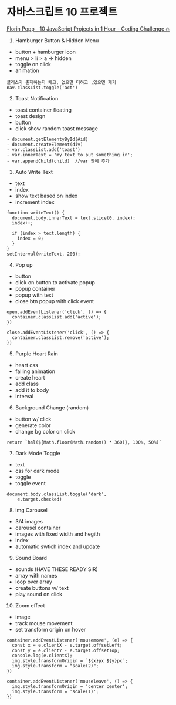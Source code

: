 # 자바스크립트 10 프로젝트

[Florin Popp _ 10 JavaScript Projects in 1 Hour - Coding Challenge 🔥](https://www.youtube.com/watch?v=8GPPJpiLqHk&t=2308s)

1. Hamburger Button & Hidden Menu
  - button + hamburger icon
  - menu > li > a -> hidden
  - toggle on click
  - animation
  ```
  클래스가 존재하는지 체크, 없으면 더하고 ,있으면 제거
  nav.classList.toggle('act')

  ```

2. Toast Notification
  - toast container floating
  - toast design
  - button
  - click show random toast message
  ```
  - document.getElementyById(#id)
  - document.createElement(div)
  - var.classList.add('toast')
  - var.innerText = 'my text to put something in';
  - var.appendChild(child)  //var 안에 추가
  ```
3. Auto Write Text
  - text
  - index
  - show text based on index
  - increment index
```
function writeText() {
  document.body.innerText = text.slice(0, index);
  index++;

  if (index > text.length) {
    index = 0;
  }
}
setInterval(writeText, 200);
```

4. Pop up
- button
- click on button to activate popup
- popup container
- popup with text
- close btn popup with click event

```
open.addEventListener('click', () => {
  container.classList.add('active');
})

close.addEventListener('click', () => {
  container.classList.remove('active');
})
```

5. Purple Heart Rain
- heart css
- falling animation
- create heart
- add class
- add it to body
- interval

6. Background Change (random)
- button w/ click
- generate color
- change bg color on click

```
return `hsl(${Math.floor(Math.random() * 360)}, 100%, 50%)`
```

7. Dark Mode Toggle
- text
- css for dark mode
- toggle
- toggle event
```
document.body.classList.toggle('dark', 
    e.target.checked)
```

8. img Carousel
- 3/4 images
- carousel container
- images with fixed width and hegith
- index
- automatic swtich index and update

9. Sound Board
- sounds (HAVE THESE READY SIR)
- array with names
- loop over array
- create buttons w/ text
- play sound on click

10. Zoom effect
- image
- track mouse movement
- set transform origin on hover

```
container.addEventListener('mousemove', (e) => {
  const x = e.clientX - e.target.offsetLeft;
  const y = e.clientY - e.target.offsetTop;
  console.log(e.clientX);
  img.style.transformOrigin = `${x}px ${y}px`;
  img.style.transform = "scale(2)";
})

container.addEventListener('mouseleave', () => {
  img.style.transformOrigin = 'center center';
  img.style.transform = 'scale(1)';
})
```